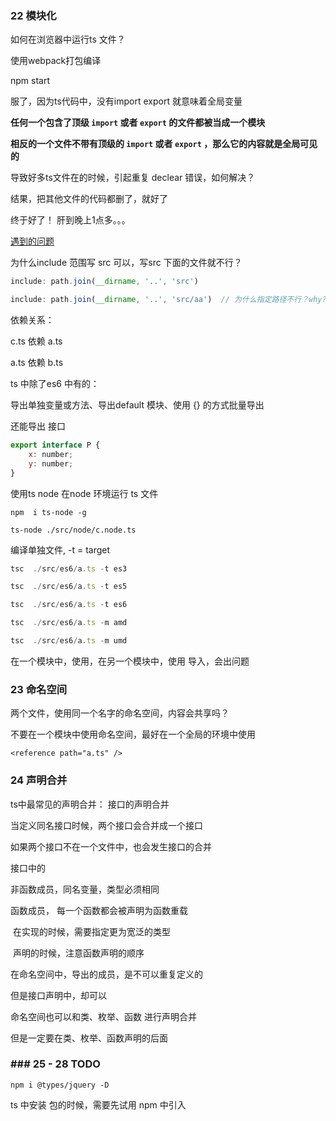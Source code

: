 ### 22 模块化

如何在浏览器中运行ts 文件？

使用webpack打包编译

npm start



服了，因为ts代码中，没有import export 就意味着全局变量

**任何一个包含了顶级 `import` 或者 `export` 的文件都被当成一个模块**

**相反的一个文件不带有顶级的 `import` 或者 `export` ，那么它的内容就是全局可见的**

导致好多ts文件在的时候，引起重复 declear 错误，如何解决？

结果，把其他文件的代码都删了，就好了

终于好了！ 肝到晚上1点多。。。

[遇到的问题](https://www.cnblogs.com/youngboy-front/p/10341959.html)

为什么include 范围写 src 可以，写src 下面的文件就不行？

```js
include: path.join(__dirname, '..', 'src')

include: path.join(__dirname, '..', 'src/aa')  // 为什么指定路径不行？why?
```



依赖关系：

c.ts 依赖 a.ts 

a.ts 依赖 b.ts



ts 中除了es6 中有的：

导出单独变量或方法、导出default 模块、使用 {} 的方式批量导出

还能导出 接口

```js
export interface P {
    x: number;
    y: number;
}
```



使用ts node 在node 环境运行 ts 文件

```
npm  i ts-node -g

ts-node ./src/node/c.node.ts
```

编译单独文件, -t   =  target

```js
tsc  ./src/es6/a.ts -t es3

tsc  ./src/es6/a.ts -t es5

tsc  ./src/es6/a.ts -t es6

tsc  ./src/es6/a.ts -m amd

tsc  ./src/es6/a.ts -m umd
```

在一个模块中，使用，在另一个模块中，使用 导入，会出问题



### 23 命名空间

两个文件，使用同一个名字的命名空间，内容会共享吗？

不要在一个模块中使用命名空间，最好在一个全局的环境中使用

```
<reference path="a.ts" />
```



### 24 声明合并

ts中最常见的声明合并： 接口的声明合并

当定义同名接口时候，两个接口会合并成一个接口

如果两个接口不在一个文件中，也会发生接口的合并



接口中的

非函数成员，同名变量，类型必须相同

函数成员， 每一个函数都会被声明为函数重载

​					在实现的时候，需要指定更为宽泛的类型

​					声明的时候，注意函数声明的顺序



在命名空间中，导出的成员，是不可以重复定义的

但是接口声明中，却可以





命名空间也可以和类、枚举、函数 进行声明合并

但是一定要在类、枚举、函数声明的后面



### ### 25 - 28 TODO

```
npm i @types/jquery -D
```

ts 中安装 包的时候，需要先试用 npm 中引入





